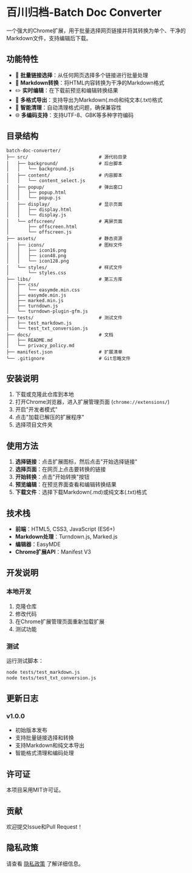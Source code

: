 # 百川归档-Batch Doc Converter

一个强大的Chrome扩展，用于批量选择网页链接并将其转换为单个、干净的Markdown文件，支持编辑后下载。

## 功能特性

- 🔗 **批量链接选择**：从任何网页选择多个链接进行批量处理
- 📝 **Markdown转换**：将HTML内容转换为干净的Markdown格式
- ✏️ **实时编辑**：在下载前预览和编辑转换结果
- 📄 **多格式导出**：支持导出为Markdown(.md)和纯文本(.txt)格式
- 🎨 **智能清理**：自动清理格式问题，确保兼容性
- 🌐 **多编码支持**：支持UTF-8、GBK等多种字符编码

## 目录结构

```
batch-doc-converter/
├── src/                          # 源代码目录
│   ├── background/               # 后台脚本
│   │   └── background.js
│   ├── content/                  # 内容脚本
│   │   └── content_select.js
│   ├── popup/                    # 弹出窗口
│   │   ├── popup.html
│   │   └── popup.js
│   ├── display/                  # 显示页面
│   │   ├── display.html
│   │   └── display.js
│   └── offscreen/                # 离屏页面
│       ├── offscreen.html
│       └── offscreen.js
├── assets/                       # 静态资源
│   ├── icons/                    # 图标文件
│   │   ├── icon16.png
│   │   ├── icon48.png
│   │   └── icon128.png
│   └── styles/                   # 样式文件
│       └── styles.css
├── libs/                         # 第三方库
│   ├── css/
│   │   └── easymde.min.css
│   ├── easymde.min.js
│   ├── marked.min.js
│   ├── turndown.js
│   └── turndown-plugin-gfm.js
├── tests/                        # 测试文件
│   ├── test_markdown.js
│   └── test_txt_conversion.js
├── docs/                         # 文档
│   ├── README.md
│   └── privacy_policy.md
├── manifest.json                 # 扩展清单
└── .gitignore                    # Git忽略文件
```

## 安装说明

1. 下载或克隆此仓库到本地
2. 打开Chrome浏览器，进入扩展管理页面 (`chrome://extensions/`)
3. 开启"开发者模式"
4. 点击"加载已解压的扩展程序"
5. 选择项目文件夹

## 使用方法

1. **选择链接**：点击扩展图标，然后点击"开始选择链接"
2. **选择页面**：在网页上点击要转换的链接
3. **开始转换**：点击"开始转换"按钮
4. **预览编辑**：在预览界面查看和编辑转换结果
5. **下载文件**：选择下载Markdown(.md)或纯文本(.txt)格式

## 技术栈

- **前端**：HTML5, CSS3, JavaScript (ES6+)
- **Markdown处理**：Turndown.js, Marked.js
- **编辑器**：EasyMDE
- **Chrome扩展API**：Manifest V3

## 开发说明

### 本地开发

1. 克隆仓库
2. 修改代码
3. 在Chrome扩展管理页面重新加载扩展
4. 测试功能

### 测试

运行测试脚本：
```bash
node tests/test_markdown.js
node tests/test_txt_conversion.js
```

## 更新日志

### v1.0.0
- 初始版本发布
- 支持批量链接选择和转换
- 支持Markdown和纯文本导出
- 智能格式清理和编码处理

## 许可证

本项目采用MIT许可证。

## 贡献

欢迎提交Issue和Pull Request！

## 隐私政策

请查看 [隐私政策](privacy_policy.md) 了解详细信息。